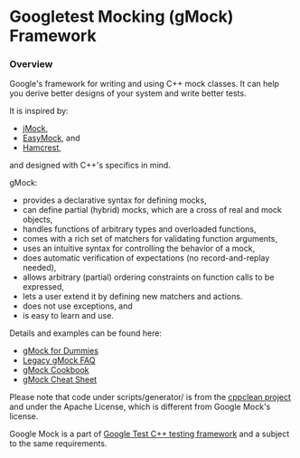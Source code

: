 # Googletest Mocking (gMock) Framework

### Overview

Google's framework for writing and using C++ mock classes. It can help you
derive better designs of your system and write better tests.

It is inspired by:

- [jMock](http://www.jmock.org/),
- [EasyMock](http://www.easymock.org/), and
- [Hamcrest](http://code.google.com/p/hamcrest/),

and designed with C++'s specifics in mind.

gMock:

- provides a declarative syntax for defining mocks,
- can define partial (hybrid) mocks, which are a cross of real and mock
  objects,
- handles functions of arbitrary types and overloaded functions,
- comes with a rich set of matchers for validating function arguments,
- uses an intuitive syntax for controlling the behavior of a mock,
- does automatic verification of expectations (no record-and-replay needed),
- allows arbitrary (partial) ordering constraints on function calls to be
  expressed,
- lets a user extend it by defining new matchers and actions.
- does not use exceptions, and
- is easy to learn and use.

Details and examples can be found here:

- [gMock for Dummies](docs/for_dummies.md)
- [Legacy gMock FAQ](docs/gmock_faq.md)
- [gMock Cookbook](docs/cook_book.md)
- [gMock Cheat Sheet](docs/cheat_sheet.md)

Please note that code under scripts/generator/ is from the [cppclean
project](http://code.google.com/p/cppclean/) and under the Apache
License, which is different from Google Mock's license.

Google Mock is a part of
[Google Test C++ testing framework](http://github.com/google/googletest/) and a
subject to the same requirements.
